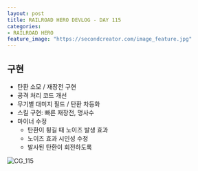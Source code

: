 ```yaml
---
layout: post
title: RAILROAD HERO DEVLOG - DAY 115
categories:
- RAILROAD HERO
feature_image: "https://secondcreator.com/image_feature.jpg"
---
```


## 구현
- 탄환 소모 / 재장전 구현
- 공격 처리 코드 개선
- 무기별 대미지 필드 / 탄환 차등화
- 스킬 구현: 빠른 재장전, 명사수
- 마이너 수정
  - 탄환이 튕길 때 노이즈 발생 효과
  - 노이즈 효과 시인성 수정
  - 발사된 탄환이 회전하도록

![CG_115](https://secondcreator.com/blog/imgs/CG_115.png)
